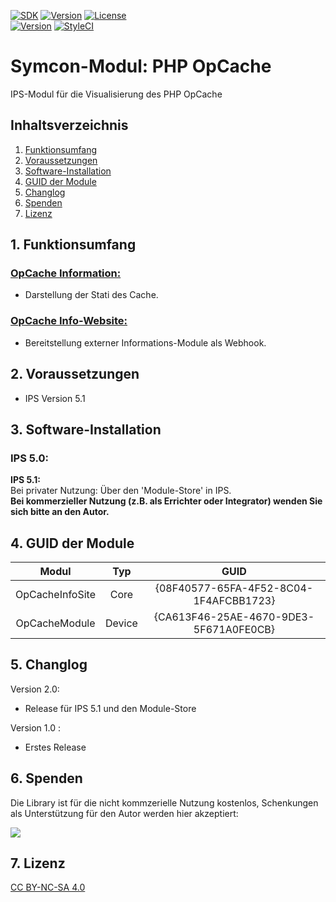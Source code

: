 [![SDK](https://img.shields.io/badge/Symcon-PHPModul-red.svg)](https://www.symcon.de/service/dokumentation/entwicklerbereich/sdk-tools/sdk-php/)
[![Version](https://img.shields.io/badge/Modul%20Version-2.0-blue.svg)]()
[![License](https://img.shields.io/badge/License-CC%20BY--NC--SA%204.0-green.svg)](https://creativecommons.org/licenses/by-nc-sa/4.0/)  
[![Version](https://img.shields.io/badge/Symcon%20Version-5.1%20%3E-green.svg)](https://www.symcon.de/forum/threads/30857-IP-Symcon-5-1-%28Stable%29-Changelog)
[![StyleCI](https://styleci.io/repos/125710396/shield?style=flat)](https://styleci.io/repos/125710396)  

# Symcon-Modul: PHP OpCache
IPS-Modul für die Visualisierung des PHP OpCache  

## Inhaltsverzeichnis

1. [Funktionsumfang](#1-funktionsumfang)
2. [Voraussetzungen](#2-voraussetzungen)
3. [Software-Installation](#3-software-installation)
4. [GUID der Module](#4-guid-der-module)
5. [Changlog](#5-changlog)
6. [Spenden](#6-spenden)
7. [Lizenz](#7-lizenz)

## 1. Funktionsumfang

### [OpCache Information:](OpCacheModule/)  

 - Darstellung der Stati des Cache.  

### [OpCache Info-Website:](OpCacheInfoSite/)  

 - Bereitstellung externer Informations-Module als Webhook.  

## 2. Voraussetzungen

   - IPS Version 5.1

## 3. Software-Installation


### IPS 5.0:

**IPS 5.1:**  
   Bei privater Nutzung:
     Über den 'Module-Store' in IPS.  
   **Bei kommerzieller Nutzung (z.B. als Errichter oder Integrator) wenden Sie sich bitte an den Autor.**  

##  4. GUID der Module

| Modul           | Typ    | GUID                                   |
| :-------------: | :----: | :------------------------------------: |
| OpCacheInfoSite | Core   | {08F40577-65FA-4F52-8C04-1F4AFCBB1723} |
| OpCacheModule   | Device | {CA613F46-25AE-4670-9DE3-5F671A0FE0CB} |

## 5. Changlog

Version 2.0:  
 - Release für IPS 5.1 und den Module-Store   

Version 1.0 :  
 - Erstes Release  

## 6. Spenden  
  
  Die Library ist für die nicht kommzerielle Nutzung kostenlos, Schenkungen als Unterstützung für den Autor werden hier akzeptiert:  

<a href="https://www.paypal.com/cgi-bin/webscr?cmd=_s-xclick&hosted_button_id=G2SLW2MEMQZH2" target="_blank"><img src="https://www.paypalobjects.com/de_DE/DE/i/btn/btn_donate_LG.gif" border="0" /></a>


## 7. Lizenz

  [CC BY-NC-SA 4.0](https://creativecommons.org/licenses/by-nc-sa/4.0/)  
